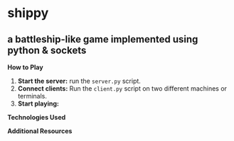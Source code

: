 # shippy
## a battleship-like game implemented using python & sockets

**How to Play**
1. **Start the server:** run the `server.py` script.
2. **Connect clients:** Run the `client.py` script on two different machines or terminals.
3. **Start playing:**

**Technologies Used**

**Additional Resources**
